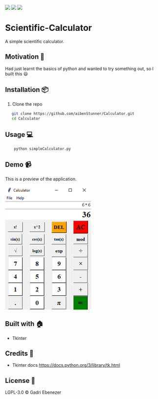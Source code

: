 ![](https://img.shields.io/maintenance/no/2018.svg)
![](https://img.shields.io/github/license/aibenStunner/Number-to-Text-Converter.svg)
![](https://img.shields.io/github/repo-size/aibenStunner/Number-to-Text-Converter.svg)
# Scientific-Calculator
A simple scientific calculator.

## Motivation :seedling:
 Had just learnt the basics of python and wanted to try something out, so I built this :smiley:
 
## Installation :package:
1. Clone the repo
```bash
   git clone https://github.com/aibenStunner/Calculator.git
   cd Calculator
```

## Usage :computer:

```bash
    python simpleCalculator.py
```

## Demo :video_camera:

This is a preview of the application.

![](images/img.png)


## Built with :house:

- Tkinter
   
## Credits :open_book:
- Tkinter docs
  https://docs.python.org/3/library/tk.html
  
  
 ## License :key:
 
 LGPL-3.0
 &copy; Gadri Ebenezer
